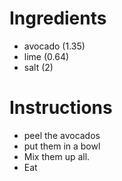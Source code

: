 # Ingredients
- avocado (1.35)
- lime (0.64)
- salt (2)
# Instructions
- peel the avocados
- put them in a bowl
- Mix them up all.
- Eat
